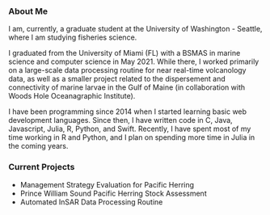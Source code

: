 ### About Me
I am, currently, a graduate student at the University of Washington - Seattle, where I am studying fisheries science. 

I graduated from the University of Miami (FL) with a BSMAS in marine science and computer science in May 2021. While there, I worked primarily on a large-scale data processing routine for near real-time volcanology data, as well as a smaller project related to the dispersement and connectivity of marine larvae in the Gulf of Maine (in collaboration with Woods Hole Oceanagraphic Institute).

I have been programming since 2014 when I started learning basic web development languages. Since then, I have written code in C, Java, Javascript, Julia, R, Python, and Swift. Recently, I have spent most of my time working in R and Python, and I plan on spending more time in Julia in the coming years. 

### Current Projects
- Management Strategy Evaluation for Pacific Herring
- Prince William Sound Pacific Herring Stock Assessment
- Automated InSAR Data Processing Routine

<!--
**Ovec8hkin/Ovec8hkin** is a ✨ _special_ ✨ repository because its `README.md` (this file) appears on your GitHub profile.

Here are some ideas to get you started:

- 🔭 I’m currently working on ...
- 🌱 I’m currently learning ...
- 👯 I’m looking to collaborate on ...
- 🤔 I’m looking for help with ...
- 💬 Ask me about ...
- 📫 How to reach me: ...
- 😄 Pronouns: ...
- ⚡ Fun fact: ...
-->
